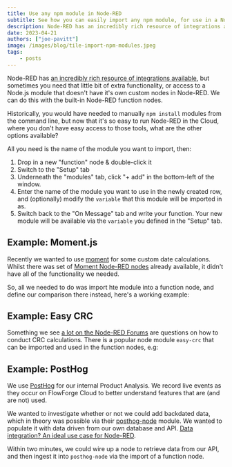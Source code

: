```yaml
---
title: Use any npm module in Node-RED
subtitle: See how you can easily import any npm module, for use in a Node-RED function node.
description: Node-RED has an incredibly rich resource of integrations available, but sometimes you need that little extra. This shows you how.
date: 2023-04-21
authors: ["joe-pavitt"]
image: /images/blog/tile-import-npm-modules.jpeg
tags:
    - posts
---
```


Node-RED has <a href="https://flows.nodered.org/search?type=node" target="_blank">an incredibly rich resource of integrations available</a>, but sometimes you need that little bit of extra functionality, or access to a Node.js module that doesn't have it's own custom nodes in Node-RED. We can do this with the built-in Node-RED function nodes. 

<!--more-->

Historically, you would have needed to manually `npm install` modules from the command line, but now that it's so easy to run Node-RED in the Cloud, where you don't have easy access to those tools, what are the other options available?

All you need is the name of the module you want to import, then:

1. Drop in a new "function" node & double-click it
1. Switch to the "Setup" tab
1. Underneath the "modules" tab, click "+ add" in the bottom-left of the window.
1. Enter the name of the module you want to use in the newly created row, and (optionally) modify the `variable` that this module will be imported in as.
2. Switch back to the "On Message" tab and write your function. Your new module will be available via the `variable` you defined in the "Setup" tab.

## Example: Moment.js

Recently we wanted to use [moment](https://www.npmjs.com/package/moment) for some custom date calculations. Whilst there was set of [Moment Node-RED nodes](https://flows.nodered.org/node/node-red-contrib-moment) already available, it didn't have all of the functionality we needed.

So, all we needed to do was import hte module into a function node, and define our comparison there instead, here's a working example:


## Example: Easy CRC

Something we see [a lot on the Node-RED Forums](https://discourse.nodered.org/search?q=crc%20order%3Alatest) are questions on how to conduct CRC calculations. There is a popular node module `easy-crc` that can be imported and used in the function nodes, e.g:




## Example: PostHog

We use <a href="https://posthog.com/" target="_blank">PostHog</a> for our internal Product Analysis. We record live events as they occur on FlowForge Cloud to better understand features that are (and are not) used.

We wanted to investigate whether or not we could add backdated data, which in theory was possible via their <a href="https://posthog.com/docs/libraries/node" target="_blank">posthog-node</a> module. We wanted to populate it with data driven from our own database and API. [Data integration? An ideal use case for Node-RED](solutions/data-integration/).

Within two minutes, we could wire up a node to retrieve data from our API, and then ingest it into `posthog-node` via the import of a function node.